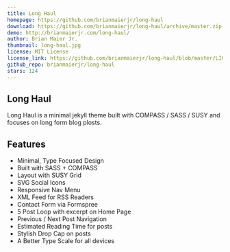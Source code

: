 ```yaml
---
title: Long Haul
homepage: https://github.com/brianmaierjr/long-haul
download: https://github.com/brianmaierjr/long-haul/archive/master.zip
demo: http://brianmaierjr.com/long-haul/
author: Brian Maier Jr.
thumbnail: long-haul.jpg
license: MIT License
license_link: https://github.com/brianmaierjr/long-haul/blob/master/LICENSE
github_repo: brianmaierjr/long-haul
stars: 124
---
```


## Long Haul

Long Haul is a minimal jekyll theme built with COMPASS / SASS / SUSY
and focuses on long form blog plosts.

## Features

- Minimal, Type Focused Design
- Built with SASS + COMPASS
- Layout with SUSY Grid
- SVG Social Icons
- Responsive Nav Menu
- XML Feed for RSS Readers
- Contact Form via Formspree
- 5 Post Loop with excerpt on Home Page
- Previous / Next Post Navigation
- Estimated Reading Time for posts
- Stylish Drop Cap on posts
- A Better Type Scale for all devices
